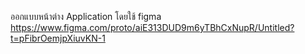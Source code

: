 ออกแบบหน้าต่าง Application โดยใช้ figma
https://www.figma.com/proto/aiE313DUD9m6yTBhCxNupR/Untitled?t=pFibrOemjpXiuvKN-1
